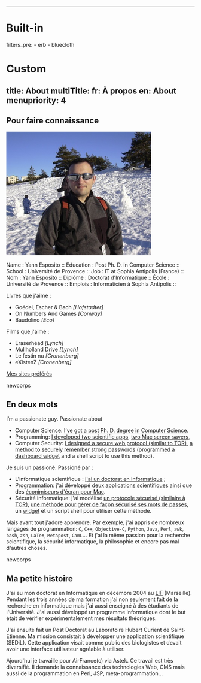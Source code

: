 -----
# Built-in
filters_pre:
    - erb
    - bluecloth

# Custom 
title: About
multiTitle:
    fr: À propos
    en: About
menupriority: 4
-----

## Pour faire connaissance

![Une photo de moi](/Scratch/img/about/yann1.jpg)

<div class="en">
    <desc miscellanious informations>
    Name : Yann Esposito ::
    Education : Post Ph. D. in Computer Science  ::
    School : Université de Provence ::
    Job : IT at Sophia Antipolis (France) ::
    </desc>
</div>

<div class="en">
</div>
<div class="fr">
    <desc informations générales>
    Nom : Yann Esposito ::
    Diplôme : Doctorat d'Informatique ::
    École : Université de Provence ::
    Emplois : Informaticien à Sophia Antipolis ::
    </desc>
</div>

Livres que j'aime : 

  - Goëdel, Escher &amp; Bach  *[Hofstadter]*
  - On Numbers And Games *[Conway]*
  - Baudolino *[Eco]*

Films que j'aime : 

  - Eraserhead *[Lynch]*
  - Mullholland Drive *[Lynch]*
  - Le festin nu *[Cronenberg]*
  - eXistenZ *[Cronenberg]*

[Mes sites préférés](http://diigo.com/profile/yogsototh)

newcorps

## En deux mots

<en>
I’m a passionate guy. Passionate about

  - Computer Science: [I’ve got a post Ph. D. degree in Computer Science](http://yann.esposito.free.fr/recherche.php).
  - Programming: [I developed two scientific apps](http://yann.esposito.free.fr/logiciels.php), [two Mac screen savers](/YBlog/Softwares.html),
  - Computer Security: [I designed a secure web protocol (similar to TOR)](http://yann.esposito.free.fr/enseignement/rez0.php#projet), [a method to securely remember strong passwords](/YBlog/Computer/Entries/2008/7/30_Easy,_secure_and_portable_password_management_system.html) ([programmed a dashboard widget](/YBlog/YPassword.html) and a shell script to use this method). 
</en>

<fr>
Je suis un passioné. Passioné par :

  - L'informatique scientifique : [j'ai un doctorat en Informatique](http://yann.esposito.free.fr/recherche.php?lang=fr) ;
  - Programmation: j'ai développé [deux applications scientifiques](http://yann.esposito.free.fr/logiciels.php) ainsi que des [éconimiseurs d'écran pour Mac](/YBlog/Softwares.html).
  - Sécurité informatique: j'ai modélisé [un protocole sécurisé (similaire à TOR)](http://yann.esposito.free.fr/enseignement/rez0.php#projet), [une méthode pour gérer de façon sécurisé ses mots de passes](/YBlog/Computer/Entries/2008/7/30_Easy,_secure_and_portable_password_management_system.html), un [widget](/YBlog/YPassword.html) et un script shell pour utiliser cette méthode.
</fr>



Mais avant tout j'adore apprendre. Par exemple, j'ai appris de nombreux langages de programmation: 
`C`, `C++`, `Objective-C`, `Python`, `Java`, `Perl`, `awk`, `bash`, `zsh`, `LaTeX`, `Metapost`, `CamL`... Et j'ai la même passion pour la recherche scientifique, la sécurité informatique, la philosophie et encore pas mal d'autres choses.


newcorps 

## Ma petite histoire



J'ai eu mon doctorat en Informatique en décembre 2004 au [LIF](http://www.lif.univ-mrs.fr/) (Marseille). Pendant les trois années de ma formation j'ai non seulement fait de la recherche en informatique mais j'ai aussi enseigné à des étudiants de l'Université. J'ai aussi développé un programme informatique dont le but était de vérifier expérimentalement mes résultats théoriques.




J'ai ensuite fait un Post Doctorat au Laboratoire Hubert Curient de Saint-Etienne. Ma mission consistait à développer une application scientifique (SEDiL). Cette application visait comme public des biologistes et devait avoir une interface utilisateur agréable à utiliser.




Ajourd'hui je travaille pour AirFrance(c) via Astek. Ce travail est très diversifié. Il demande la connaissance des technologies Web, CMS mais aussi de la programmation en Perl, JSP, meta-programmation...

